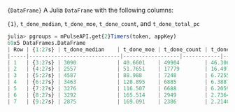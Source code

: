 `{DataFrame}` A Julia `DataFrame` with the following columns:

`{1}`, `t_done_median`, `t_done_moe`, `t_done_count`, and `t_done_total_pc`

```julia
julia> pgroups = mPulseAPI.get{2}Timers(token, appKey)
69x5 DataFrames.DataFrame
| Row | {1:27s} | t_done_median    | t_done_moe | t_done_count | t_done_total_pc |
|-----|-----------------------------|------------------|------------|--------------|-----------------|
| 1   | {3:27s} | 3090             | 40.6601    | 49904        | 46.3069         |
| 2   | {4:27s} | 2557             | 51.7651    | 17779        | 16.4975         |
| 3   | {5:27s} | 4587             | 88.988     | 7248         | 6.72556         |
| 4   | {6:27s} | 3463             | 120.895    | 6885         | 6.38872         |
| 5   | {7:27s} | 3276             | 116.507    | 6688         | 6.20592         |
| 6   | {8:27s} | 3292             | 165.514    | 2949         | 2.73643         |
| 7   | {9:27s} | 2875             | 169.091    | 2386         | 2.21402         |

```
